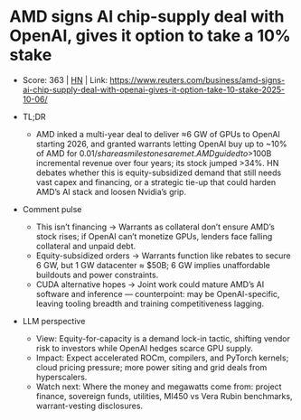 # AMD signs AI chip-supply deal with OpenAI, gives it option to take a 10% stake

- Score: 363 | [HN](https://news.ycombinator.com/item?id=45490549) | Link: https://www.reuters.com/business/amd-signs-ai-chip-supply-deal-with-openai-gives-it-option-take-10-stake-2025-10-06/

- TL;DR
    - AMD inked a multi-year deal to deliver ≈6 GW of GPUs to OpenAI starting 2026, and granted warrants letting OpenAI buy up to ~10% of AMD for $0.01/share as milestones are met. AMD guided to >$100B incremental revenue over four years; its stock jumped >34%. HN debates whether this is equity-subsidized demand that still needs vast capex and financing, or a strategic tie-up that could harden AMD’s AI stack and loosen Nvidia’s grip.

- Comment pulse
    - This isn’t financing → Warrants as collateral don’t ensure AMD’s stock rises; if OpenAI can’t monetize GPUs, lenders face falling collateral and unpaid debt.
    - Equity-subsidized orders → Warrants function like rebates to secure 6 GW, but 1 GW datacenter ≈ $50B; 6 GW implies unaffordable buildouts and power constraints.
    - CUDA alternative hopes → Joint work could mature AMD’s AI software and inference — counterpoint: may be OpenAI-specific, leaving tooling breadth and training competitiveness lagging.

- LLM perspective
    - View: Equity-for-capacity is a demand lock-in tactic, shifting vendor risk to investors while OpenAI hedges scarce GPU supply.
    - Impact: Expect accelerated ROCm, compilers, and PyTorch kernels; cloud pricing pressure; more power siting and grid deals from hyperscalers.
    - Watch next: Where the money and megawatts come from: project finance, sovereign funds, utilities, MI450 vs Vera Rubin benchmarks, warrant-vesting disclosures.
